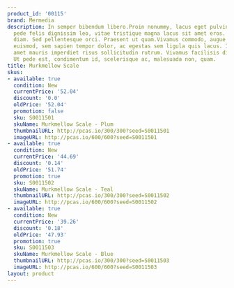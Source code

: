 ```yaml
---
product_id: '00115'
brand: Mermedia
description: In semper bibendum libero.Proin nonummy, lacus eget pulvinar lacinia,
  pede felis dignissim leo, vitae tristique magna lacus sit amet eros. Nullam non
  diam. Sed pellentesque orci. Praesent ut quam.Vivamus commodo, augue et laoreet
  euismod, sem sapien tempor dolor, ac egestas sem ligula quis lacus. Integer sit
  amet mauris imperdiet risus sollicitudin rutrum. Vivamus facilisis diam at odio.
  Ut pede est, condimentum id, scelerisque ac, malesuada non, quam.
title: Murkmellow Scale
skus:
- available: true
  condition: New
  currentPrice: '52.04'
  discount: '0.0'
  oldPrice: '52.04'
  promotion: false
  sku: S0011501
  skuName: Murkmellow Scale - Plum
  thumbnailURL: http://pcas.io/300/300?seed=S0011501
  imageURL: http://pcas.io/600/600?seed=S0011501
- available: true
  condition: New
  currentPrice: '44.69'
  discount: '0.14'
  oldPrice: '51.74'
  promotion: true
  sku: S0011502
  skuName: Murkmellow Scale - Teal
  thumbnailURL: http://pcas.io/300/300?seed=S0011502
  imageURL: http://pcas.io/600/600?seed=S0011502
- available: true
  condition: New
  currentPrice: '39.26'
  discount: '0.18'
  oldPrice: '47.93'
  promotion: true
  sku: S0011503
  skuName: Murkmellow Scale - Blue
  thumbnailURL: http://pcas.io/300/300?seed=S0011503
  imageURL: http://pcas.io/600/600?seed=S0011503
layout: product
---
```

